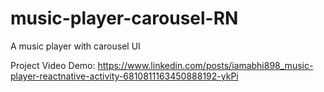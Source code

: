 # music-player-carousel-RN
A music player with carousel UI

Project Video Demo: https://www.linkedin.com/posts/iamabhi898_music-player-reactnative-activity-6810811163450888192-ykPi
